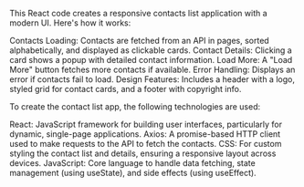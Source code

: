 This React code creates a responsive contacts list application with a modern UI. Here's how it works:

Contacts Loading: Contacts are fetched from an API in pages, sorted alphabetically, and displayed as clickable cards.
Contact Details: Clicking a card shows a popup with detailed contact information.
Load More: A "Load More" button fetches more contacts if available.
Error Handling: Displays an error if contacts fail to load.
Design Features: Includes a header with a logo, styled grid for contact cards, and a footer with copyright info.

To create the contact list app, the following technologies are used:

React: JavaScript framework for building user interfaces, particularly for dynamic, single-page applications.
Axios: A promise-based HTTP client used to make requests to the API to fetch the contacts.
CSS: For custom styling the contact list and details, ensuring a responsive layout across devices.
JavaScript: Core language to handle data fetching, state management (using useState), and side effects (using useEffect).

